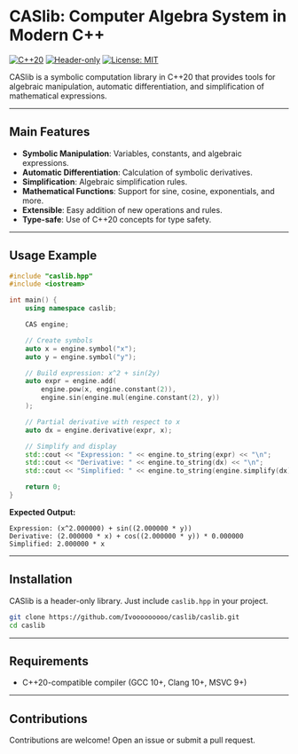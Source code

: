 # CASlib: Computer Algebra System in Modern C++

[![C++20](https://img.shields.io/badge/C%2B%2B-20-blue.svg)](https://en.cppreference.com/)
[![Header-only](https://img.shields.io/badge/header--only-brightgreen)](https://github.com/caslib/caslib)
[![License: MIT](https://img.shields.io/badge/License-MIT-yellow.svg)](https://opensource.org/licenses/MIT)

CASlib is a symbolic computation library in C++20 that provides tools for algebraic manipulation, automatic differentiation, and simplification of mathematical expressions.

---

## Main Features

- **Symbolic Manipulation**: Variables, constants, and algebraic expressions.
- **Automatic Differentiation**: Calculation of symbolic derivatives.
- **Simplification**: Algebraic simplification rules.
- **Mathematical Functions**: Support for sine, cosine, exponentials, and more.
- **Extensible**: Easy addition of new operations and rules.
- **Type-safe**: Use of C++20 concepts for type safety.

---

## Usage Example
```cpp
#include "caslib.hpp"
#include <iostream>

int main() {
    using namespace caslib;

    CAS engine;

    // Create symbols
    auto x = engine.symbol("x");
    auto y = engine.symbol("y");

    // Build expression: x^2 + sin(2y)
    auto expr = engine.add(
        engine.pow(x, engine.constant(2)),
        engine.sin(engine.mul(engine.constant(2), y))
    );

    // Partial derivative with respect to x
    auto dx = engine.derivative(expr, x);

    // Simplify and display
    std::cout << "Expression: " << engine.to_string(expr) << "\n";
    std::cout << "Derivative: " << engine.to_string(dx) << "\n";
    std::cout << "Simplified: " << engine.to_string(engine.simplify(dx)) << "\n";

    return 0;
}
```
**Expected Output:**
```
Expression: (x^2.000000) + sin((2.000000 * y))
Derivative: (2.000000 * x) + cos((2.000000 * y)) * 0.000000
Simplified: 2.000000 * x
```

---

## Installation

CASlib is a header-only library. Just include `caslib.hpp` in your project.

```bash
git clone https://github.com/Ivooooooooo/caslib/caslib.git
cd caslib
```

---

## Requirements

- C++20-compatible compiler (GCC 10+, Clang 10+, MSVC 9+)

---

## Contributions

Contributions are welcome! Open an issue or submit a pull request.
